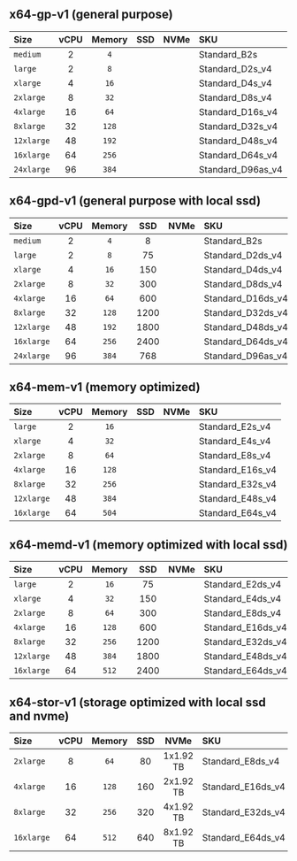 ## x64-gp-v1 (general purpose)
| **Size**   |  **vCPU**  | **Memory** |   **SSD**  |  **NVMe**  | **SKU**            |
|:-----------|:----------:|:----------:|:----------:|:----------:|:-------------------|
| `medium`   | 2          | `4`        |            |            | Standard_B2s
| `large`    | 2          | `8`        |            |            | Standard_D2s_v4
| `xlarge`   | 4          | `16`       |            |            | Standard_D4s_v4
| `2xlarge`  | 8          | `32`       |            |            | Standard_D8s_v4
| `4xlarge`  | 16         | `64`       |            |            | Standard_D16s_v4
| `8xlarge`  | 32         | `128`      |            |            | Standard_D32s_v4
| `12xlarge` | 48         | `192`      |            |            | Standard_D48s_v4
| `16xlarge` | 64         | `256`      |            |            | Standard_D64s_v4
| `24xlarge` | 96         | `384`      |            |            | Standard_D96as_v4

## x64-gpd-v1 (general purpose with local ssd)
| **Size**   |  **vCPU**  | **Memory** |   **SSD**  |  **NVMe**  | **SKU**            |
|:-----------|:----------:|:----------:|:----------:|:----------:|:-------------------|
| `medium`   | 2          | `4`        | 8          |            | Standard_B2s
| `large`    | 2          | `8`        | 75         |            | Standard_D2ds_v4
| `xlarge`   | 4          | `16`       | 150        |            | Standard_D4ds_v4
| `2xlarge`  | 8          | `32`       | 300        |            | Standard_D8ds_v4
| `4xlarge`  | 16         | `64`       | 600        |            | Standard_D16ds_v4
| `8xlarge`  | 32         | `128`      | 1200       |            | Standard_D32ds_v4
| `12xlarge` | 48         | `192`      | 1800       |            | Standard_D48ds_v4
| `16xlarge` | 64         | `256`      | 2400       |            | Standard_D64ds_v4
| `24xlarge` | 96         | `384`      | 768        |            | Standard_D96as_v4

## x64-mem-v1 (memory optimized)
| **Size**   |  **vCPU**  | **Memory** |   **SSD**  |  **NVMe**  | **SKU**            |
|:-----------|:----------:|:----------:|:----------:|:----------:|:-------------------|
| `large`    | 2          | `16`       |            |            | Standard_E2s_v4
| `xlarge`   | 4          | `32`       |            |            | Standard_E4s_v4
| `2xlarge`  | 8          | `64`       |            |            | Standard_E8s_v4
| `4xlarge`  | 16         | `128`      |            |            | Standard_E16s_v4
| `8xlarge`  | 32         | `256`      |            |            | Standard_E32s_v4
| `12xlarge` | 48         | `384`      |            |            | Standard_E48s_v4
| `16xlarge` | 64         | `504`      |            |            | Standard_E64s_v4

## x64-memd-v1 (memory optimized with local ssd)
| **Size**   |  **vCPU**  | **Memory** |   **SSD**  |  **NVMe**  | **SKU**            |
|:-----------|:----------:|:----------:|:----------:|:----------:|:-------------------|
| `large`    | 2          | `16`       | 75         |            | Standard_E2ds_v4
| `xlarge`   | 4          | `32`       | 150        |            | Standard_E4ds_v4
| `2xlarge`  | 8          | `64`       | 300        |            | Standard_E8ds_v4
| `4xlarge`  | 16         | `128`      | 600        |            | Standard_E16ds_v4
| `8xlarge`  | 32         | `256`      | 1200       |            | Standard_E32ds_v4
| `12xlarge` | 48         | `384`      | 1800       |            | Standard_E48ds_v4
| `16xlarge` | 64         | `512`      | 2400       |            | Standard_E64ds_v4

## x64-stor-v1 (storage optimized with local ssd and nvme)
| **Size**   |  **vCPU**  | **Memory** |   **SSD**  |  **NVMe**  | **SKU**            |
|:-----------|:----------:|:----------:|:----------:|:----------:|:-------------------|
| `2xlarge`  | 8          | `64`       | 80         | 1x1.92 TB  | Standard_E8ds_v4
| `4xlarge`  | 16         | `128`      | 160        | 2x1.92 TB  | Standard_E16ds_v4
| `8xlarge`  | 32         | `256`      | 320        | 4x1.92 TB  | Standard_E32ds_v4
| `16xlarge` | 64         | `512`      | 640        | 8x1.92 TB  | Standard_E64ds_v4
